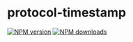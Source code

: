 # protocol-timestamp

[![NPM version](https://img.shields.io/npm/v/@aws-sdk/protocol-timestamp.svg)](https://www.npmjs.com/package/@aws-sdk/protocol-timestamp)
[![NPM downloads](https://img.shields.io/npm/dm/@aws-sdk/protocol-timestamp.svg)](https://www.npmjs.com/package/@aws-sdk/protocol-timestamp)

